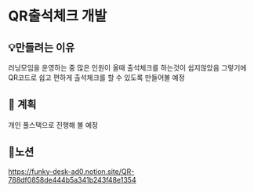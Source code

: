 # QR출석체크 개발  

## 💡만들려는 이유   
러닝모임을 운영하는 중 많은 인원이 올때 출석체크를 하는것이 쉽지않았음 그렇기에 QR코드로 쉽고 편하게 출석체크를 할 수 있도록 만들어볼 예정

## 📅 계획
개인 풀스택으로 진행해 볼 예정

## 🔖노션
https://funky-desk-ad0.notion.site/QR-788df0858de444b5a341b243f48e1354


